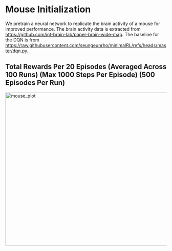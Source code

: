 # Mouse Initialization

We pretrain a neural network to replicate the brain activity of a mouse for improved performance. The brain activity data is extracted from https://github.com/int-brain-lab/paper-brain-wide-map. The baseline for the DQN is from https://raw.githubusercontent.com/seungeunrho/minimalRL/refs/heads/master/dqn.py.

## Total Rewards Per 20 Episodes (Averaged Across 100 Runs) (Max 1000 Steps Per Episode) (500 Episodes Per Run)

<img width="640" height="480" alt="mouse_plot" src="https://github.com/user-attachments/assets/677c1b63-f4cd-4bd6-ba33-cd351224b404" />
